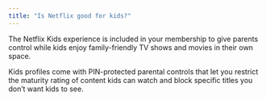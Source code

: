 ```yaml
---
title: "Is Netflix good for kids?"
---
```


The Netflix Kids experience is included in your membership to give parents control while kids enjoy family-friendly TV shows and movies in their own space.

Kids profiles come with PIN-protected parental controls that let you restrict the maturity rating of content kids can watch and block specific titles you don’t want kids to see.